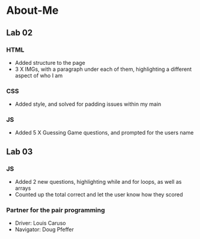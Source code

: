 # About-Me

## Lab 02

### HTML

- Added structure to the page
- 3 X IMGs, with a paragraph under each of them, highlighting a different aspect of who I am

### CSS

- Added style, and solved for padding issues within my main

### JS

- Added 5 X Guessing Game questions, and prompted for the users name

## Lab 03

### JS

- Added 2 new questions, highlighting while and for loops, as well as arrays
- Counted up the total correct and let the user know how they scored

### Partner for the pair programming
- Driver: Louis Caruso
- Navigator: Doug Pfeffer